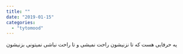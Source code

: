 ```yaml
---
title: ""
date: "2019-01-15"
categories: 
  - "tytomood"
---
```


یه حرفایی هست که تا نزنیشون راحت نمیشی و تا راحت نباشی نمیتونی بزنیشون
